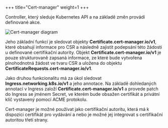 +++
title="Cert-manager"
weight=1
+++

Controller, který sleduje Kubernetes API a na základě změn provádí definované akce.

![Cert-manager diagram](../../../images/acme-for-kubernetes/cert-manager-diagram.svg "Cert-manager diagram")

Jeho základní funkcí je sledovat objekty __Certificate.cert-manager.io/v1__, které obsahují informace pro CSR a následně zajistit podepsání této žádosti u definované certifikační autority. Objekt __Certificate.cert-manager.io/v1__ je pouze strukturovaně zapsaná informace, ze které bude vytvořena plnohodnotná žádost ve tvaru CSR a uložena do objektu __CertificateRequests.cert-manager.io/v1__.

Jako druhou funkcionalitu má za úkol sledovat __Ingress.networking.k8s.io/v1__ a jeho annotace. Na základě dohledaných annotací v Ingress založí __Certificate.cert-manager.io/v1__ a provede patch do Ingress se jménem Secret, ve kterém bude obsažen certifikát a privátní klíč vystavený pomocí ACME protokolu.

Cert-manager je možné používat jako certifikační autoritu, která má k dispozici certifikát pro vydávání a nebo je možné jej integrovat s certifikační autoritou třetí strany.